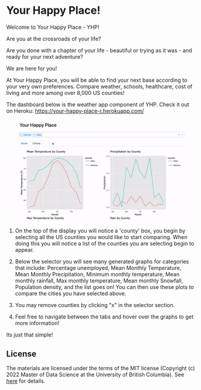 # Your Happy Place!

Welcome to Your Happy Place - YHP!

Are you at the crossroads of your life?

Are you done with a chapter of your life - beautiful or trying as it was - and ready for your next adventure?

We are here for you!

At Your Happy Place, you will be able to find your next base according to your very own preferences. Compare weather, schools, healthcare, cost of living and more among over 8,000 US counties!

The dashboard below is the weather app component of YHP. Check it out on Heroku:
https://your-happy-place-r.herokuapp.com/

![Demo of the app](demo.gif)

1. On the top of the display you will notice a 'county' box, you begin by selecting all the US counties you would like to start comparing. When doing this you will notice a list of the counties you are selecting begin to appear.

2. Below the selector you will see many generated graphs for categories that include: Percentage unemployed, Mean Monthly Temperature, Mean Monthly Precipitation, Minimum monthly temperature, Mean monthly rainfall, Max monthly temperature, Mean monthly Snowfall, Population density, and the list goes on! You can then use these plots to compare the cities you have selected above.

3. You may remove counties by clicking "x" in the selector section.

4. Feel free to navigate between the tabs and hover over the graphs to get more information!

Its just that simple!


License
-------
The materials are licensed under the terms of the MIT license (Copyright (c) 2022 Master of Data Science at the University of British Columbia). See [here](https://github.com/UBC-MDS/mental_health_in_tech_dashboard/blob/main/LICENSE) for details.
